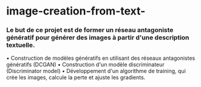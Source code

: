 # image-creation-from-text-
<h3> Le but de ce projet est de former un réseau antagoniste génératif pour générer des images à partir d'une description textuelle.  </h3>
• Construction de modèles génératifs en utilisant des réseaux antagonistes génératifs (DCGAN)
• Construction d'un modèle discriminateur (Discriminator model)
• Développement d'un algorithme de training, qui crée les images, calcule la perte et ajuste les gradients.
